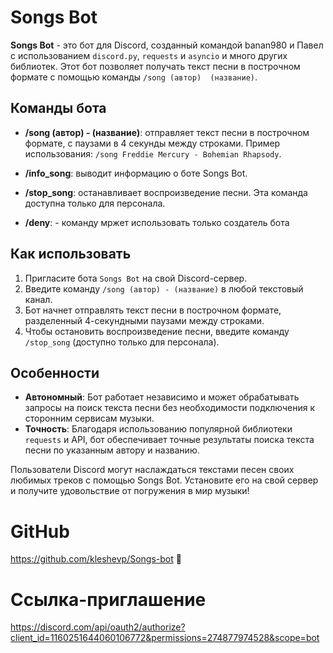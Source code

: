# Songs Bot

**Songs Bot** - это бот для Discord, созданный командой banan980 и Павел с использованием `discord.py`, `requests` и `asyncio` и много других библиотек. Этот бот позволяет получать текст песни в построчном формате с помощью команды `/song (автор)  (название)`.

## Команды бота

- **/song (автор) - (название)**: отправляет текст песни в построчном формате, с паузами в 4 секунды между строками. Пример использования: `/song Freddie Mercury - Bohemian Rhapsody`.

- **/info_song**: выводит информацию о боте Songs Bot.

- **/stop_song**: останавливает воспроизведение песни. Эта команда доступна только для персонала.
- **/deny**: - команду мржет использовать только создатель бота

## Как использовать

1. Пригласите бота `Songs Bot` на свой Discord-сервер.
2. Введите команду `/song (автор) - (название)` в любой текстовый канал.
3. Бот начнет отправлять текст песни в построчном формате, разделенный 4-секундными паузами между строками.
4. Чтобы остановить воспроизведение песни, введите команду `/stop_song` (доступно только для персонала).

## Особенности

- **Автономный**: Бот работает независимо и может обрабатывать запросы на поиск текста песни без необходимости подключения к сторонним сервисам музыки.
- **Точность**: Благодаря использованию популярной библиотеки `requests` и API, бот обеспечивает точные результаты поиска текста песни по указанным автору и названию.

Пользователи Discord могут наслаждаться текстами песен своих любимых треков с помощью Songs Bot. Установите его на свой сервер и получите удовольствие от погружения в мир музыки!

# GitHub
https://github.com/kleshevp/Songs-bot 🤖
# Ссылка-приглашение
https://discord.com/api/oauth2/authorize?client_id=1160251644060106772&permissions=274877974528&scope=bot
